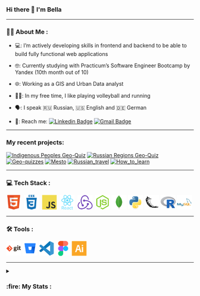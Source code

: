 ### Hi there 👋 I'm Bella 

---

### :woman_technologist: About Me :

- 💻: I’m actively developing skills in frontend and backend to be able to build fully functional web applications

- 🤓: Currently studying with Practicum’s Software Engineer Bootcamp by Yandex (10th month out of 10)

- 🌐: Working as a GIS and Urban Data analyst 

- 🏃‍♀️: In my free time, I like playing volleyball and running 

- 🗣️: I speak 🇷🇺 Russian, 🇺🇸 English and 🇩🇪 German  
 
- 📩: Reach me: [![Linkedin Badge](https://img.shields.io/badge/LinkedIn-blue?style=for-the-badge&logo=linkedin&logoColor=white)](https://www.linkedin.com/in/bella-mironova-64b01a222/) [![Gmail Badge](https://img.shields.io/badge/Gmail-D14836?style=for-the-badge&logo=gmail&logoColor=white)](mailto:bellamironova@gmail.com) 


---

### My recent projects:

[![Indigenous Peoples Geo-Quiz](https://img.shields.io/badge/-IndigenousPeoplesQuiz-orange)](https://belka-mironova.github.io/IndigenousPeoplesRussia/)
[![Russian Regions Geo-Quiz](https://img.shields.io/badge/-RussianRegionsQuiz-orange)](https://belka-mironova.github.io/geo-quiz/)
[![Geo-quizzes](https://img.shields.io/badge/-GeoQuizzes-orange)](https://belka-mironova.github.io/geo-quizzes/)
[![Mesto](https://img.shields.io/badge/-Mesto-orange)](https://belka-mironova.github.io/mesto/)
[![Russian_travel](https://img.shields.io/badge/-RussianTravel-orange)](https://belka-mironova.github.io/russian-travel/)
[![How_to_learn](https://img.shields.io/badge/-HowToLearn-orange)](https://belka-mironova.github.io/how-to-learn/)

---

### 💻 Tech Stack :
<div>
  <img src="https://github.com/devicons/devicon/blob/master/icons/html5/html5-original.svg" title="HTML5" alt="HTML" width="40" height="40"/>&nbsp;
    <img src="https://github.com/devicons/devicon/blob/master/icons/css3/css3-plain-wordmark.svg"  title="CSS3" alt="CSS" width="40" height="40"/>&nbsp;
   <img src="https://github.com/devicons/devicon/blob/master/icons/javascript/javascript-original.svg" title="JavaScript" alt="JavaScript" width="40" height="40"/>&nbsp;
  <img src="https://github.com/devicons/devicon/blob/master/icons/react/react-original-wordmark.svg" title="React" alt="React" width="40" height="40"/>&nbsp;
    <img src="https://github.com/devicons/devicon/blob/master/icons/redux/redux-original.svg" title="Redux" alt="Redux" width="40" height="40"/>&nbsp;
  <img src="https://github.com/devicons/devicon/blob/master/icons/nodejs/nodejs-original.svg" title="Node.js" **alt="Node.js" width="40" height="40"/>
  <img src="https://github.com/devicons/devicon/blob/master/icons/mongodb/mongodb-original.svg" title="MongoDB" **alt="MongoDB" width="40" height="40"/>
    <img src="https://github.com/devicons/devicon/blob/master/icons/python/python-original.svg" title="Python" **alt="Python" width="40" height="40"/>
      <img src="https://github.com/devicons/devicon/blob/master/icons/flask/flask-original.svg" title="Flask" **alt="Flask" width="40" height="40"/>
        <img src="https://github.com/devicons/devicon/blob/master/icons/r/r-original.svg" title="R" **alt="R" width="40" height="40"/>
    <img src="https://github.com/devicons/devicon/blob/master/icons/mysql/mysql-original-wordmark.svg" title="MySQL"  alt="MySQL" width="40" height="40"/>&nbsp;
  
</div>

---

### :hammer_and_wrench: Tools :
<div>
 <img src="https://github.com/devicons/devicon/blob/master/icons/git/git-original-wordmark.svg" title="Git" **alt="Git" width="40" height="40"/>
 <img src="https://github.com/devicons/devicon/blob/master/icons/bitbucket/bitbucket-original.svg" title="Bitbucket" **alt="Bitbucket" width="40" height="40"/>
 <img src="https://github.com/devicons/devicon/blob/master/icons/vscode/vscode-original.svg" title="VSCode" **alt="VSCode" width="40" height="40"/>
 <img src="https://github.com/devicons/devicon/blob/master/icons/figma/figma-original.svg" title="Figma" **alt="Figma" width="40" height="40"/>
 <img src="https://github.com/devicons/devicon/blob/master/icons/illustrator/illustrator-plain.svg" title="Illustrator" **alt="Illustrator" width="40" height="40"/>
</div>



---

<details>

<summary> <h3>:fire: My Stats :</h3></summary>

[![GitHub Streak](https://github-readme-streak-stats.herokuapp.com/?user=belka-mironova)](https://git.io/streak-stats)

[![Top Langs](https://github-readme-stats.vercel.app/api/top-langs/?username=belka-mironova&layout=compact)](https://github.com/anuraghazra/github-readme-stats)

</details>

<!--
**belka-mironova/belka-mironova** is a ✨ _special_ ✨ repository because its `README.md` (this file) appears on your GitHub profile.

